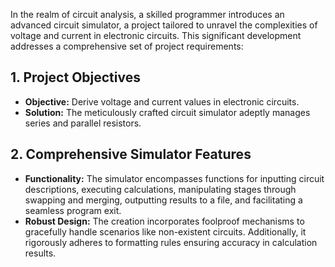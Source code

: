 In the realm of circuit analysis, a skilled programmer introduces an advanced circuit simulator, a project tailored to unravel the complexities of voltage and current in electronic circuits. This significant development addresses a comprehensive set of project requirements:

## 1. Project Objectives
- **Objective:** Derive voltage and current values in electronic circuits.
- **Solution:** The meticulously crafted circuit simulator adeptly manages series and parallel resistors.

## 2. Comprehensive Simulator Features
- **Functionality:** The simulator encompasses functions for inputting circuit descriptions, executing calculations, manipulating stages through swapping and merging, outputting results to a file, and facilitating a seamless program exit.
- **Robust Design:** The creation incorporates foolproof mechanisms to gracefully handle scenarios like non-existent circuits. Additionally, it rigorously adheres to formatting rules ensuring accuracy in calculation results.
